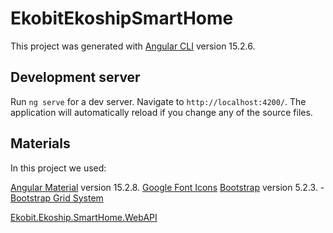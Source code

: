 # EkobitEkoshipSmartHome

This project was generated with [Angular CLI](https://github.com/angular/angular-cli) version 15.2.6.

## Development server

Run `ng serve` for a dev server. Navigate to `http://localhost:4200/`. The application will automatically reload if you change any of the source files.

## Materials
In this project we used:

[Angular Material](https://material.angular.io/components/categories) version 15.2.8.
[Google Font Icons](https://fonts.google.com/icons?icon.set=Material+Icons)
[Bootstrap](https://getbootstrap.com/) version 5.2.3.
    - [Bootstrap Grid System](https://www.w3schools.com/bootstrap/bootstrap_grid_system.asp)

[Ekobit.Ekoship.SmartHome.WebAPI](https://ekoshipsmarthome.azurewebsites.net/swagger/index.html)